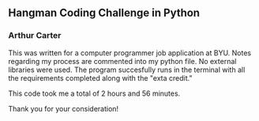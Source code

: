 ## Hangman Coding Challenge in Python
### Arthur Carter

This was written for a computer programmer job application at BYU. Notes regarding my process are commented into my python file. No external libraries were used. The program succesfully runs in the terminal with all the requirements completed along with the "exta credit."

This code took me a total of 2 hours and 56 minutes.

Thank you for your consideration!